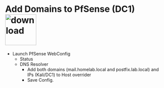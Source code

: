 # Add Domains to PfSense (DC1) <img width="100" height="100" alt="download" src="https://github.com/user-attachments/assets/9d495425-6756-4d5b-89c0-eff7074dda82" />
- Launch PfSense WebConfig 
  - Status 
  - DNS Resolver 
    - Add both domains (mail.homelab.local and postfix.lab.local) and IPs (Kali/DC1) to Host overrider 
    - Save Config. 
